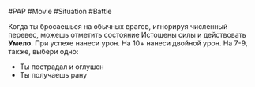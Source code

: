 #PAP #Movie #Situation #Battle 

Когда ты бросаешься на обычных врагов, игнорируя численный перевес, можешь отметить состояние Истощены силы и действовать **Умело**. При успехе нанеси урон. 
На 10+ нанеси двойной урон. 
На 7-9, также, выбери одно: 
- Ты пострадал и оглушен
- Ты получаешь рану